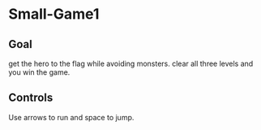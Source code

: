 # Small-Game1

## Goal

get the hero to the flag while avoiding monsters. clear all three levels and you win the game.

## Controls

Use arrows to run and space to jump.
